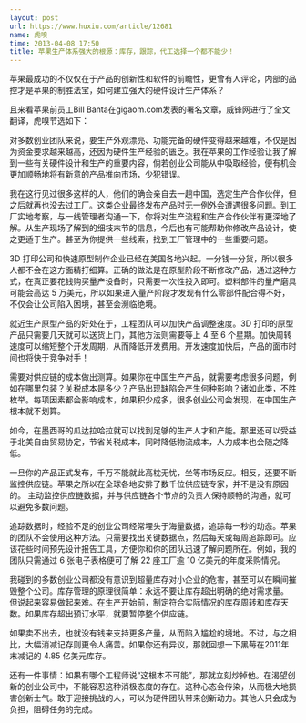 ```yaml
---
layout: post
url: https://www.huxiu.com/article/12681
name: 虎嗅
time: 2013-04-08 17:50
title: 苹果生产体系强大的根源：库存，跟踪，代工选择一个都不能少！
---
```

苹果最成功的不仅仅在于产品的创新性和软件的前瞻性，更曾有人评论，内部的品控才是苹果的制胜法宝，如何建立强大的硬件设计生产体系？

且来看苹果前员工Bill Banta在gigaom.com发表的署名文章，威锋网进行了全文翻译，虎嗅节选如下：

对多数创业团队来说，要生产外观漂亮、功能完备的硬件变得越来越难，不仅是因为资金要求越来越高，还因为硬件生产经验的匮乏。我在苹果的工作经验让我了解到一些有关硬件设计和生产的重要内容，倘若创业公司能从中吸取经验，便有机会更加顺畅地将有新意的产品推向市场，少犯错误。

我在这行见过很多这样的人，他们的确会亲自去一趟中国，选定生产合作伙伴，但之后就再也没去过工厂。这类企业最终发布产品时无一例外会遭遇很多问题。到工厂实地考察，与一线管理者沟通一下，你将对生产流程和生产合作伙伴有更深地了解。从生产现场了解到的细枝末节的信息，今后也有可能帮助你修改产品设计，使之更适于生产。甚至为你提供一些线索，找到工厂管理中的一些重要问题。

3D 打印公司和快速原型制作企业已经在美国各地兴起。一分钱一分货，所以很多人都不会在这方面精打细算。正确的做法是在原型阶段不断修改产品，通过这种方式，在真正要花钱购买量产设备时，只需要一次性投入即可。塑料部件的量产磨具可能会高达 5 万美元，所以如果进入量产阶段才发现有什么零部件配合得不好，不仅会让公司陷入困境，甚至会濒临绝境。

就近生产原型产品的好处在于，工程团队可以加快产品调整速度。3D 打印的原型产品只需要几天就可以送货上门，其他方法则需要等上 4 至 6 个星期。加快周转速度可以缩短整个开发周期，从而降低开发费用。开发速度加快后，产品的面市时间也将快于竞争对手！

需要对供应链的成本做出测算。如果你在中国生产产品，就需要考虑很多问题，例如在哪里包装？关税成本是多少？产品出现缺陷会产生何种影响？诸如此类，不胜枚举。每项因素都会影响成本，如果积少成多，很多创业公司会发现，在中国生产根本就不划算。

如今，在墨西哥的瓜达拉哈拉就可以找到足够的生产人才和产能。那里还可以受益于北美自由贸易协定，节省关税成本，同时降低物流成本，人力成本也会随之降低。

一旦你的产品正式发布，千万不能就此高枕无忧，坐等市场反应。相反，还要不断监控供应链。苹果之所以在全球各地安排了数千位供应链专家，并不是没有原因的。 主动监控供应链数据，并与供应链各个节点的负责人保持顺畅的沟通，就可以避免多数问题。

追踪数据时，经验不足的创业公司经常埋头于海量数据，追踪每一秒的动态。苹果的团队不会使用这种方法。只需要找出关键数据点，然后每天或每周追踪即可。应该花些时间预先设计报告工具，方便你和你的团队迅速了解问题所在。例如，我的团队只需通过 6 张电子表格便可了解 22 座工厂逾 10 亿美元的年度采购情况。

我碰到的多数创业公司都没有意识到超量库存对小企业的危害，甚至可以在瞬间摧毁整个公司。库存管理的原理很简单：永远不要让库存超出明确的绝对需求量。 但说起来容易做起来难。在生产开始前，制定符合实际情况的库存周转和库存天数。如果库存超出预订水平，就要暂停整个供应链。

如果卖不出去，也就没有钱来支持更多产量，从而陷入尴尬的境地。不过，与之相比，大幅消减记存则更令人痛苦。如果你还有异议，那就回想一下黑莓在2011年末减记的 4.85 亿美元库存。

还有一件事情：如果有哪个工程师说“这根本不可能”，那就立刻炒掉他。在渴望创新的创业公司中，不能容忍这种消极态度的存在。这种心态会传染，从而极大地损害创新士气。敢于迎接挑战的人，可以为硬件团队带来创新动力。其他人只会成为负担，阻碍任务的完成。

